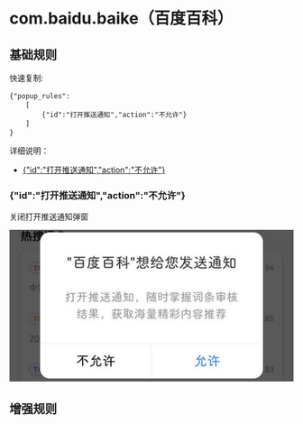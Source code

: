 # com.baidu.baike（百度百科）

## 基础规则

快速复制:
```
{"popup_rules":
    [
        {"id":"打开推送通知","action":"不允许"}
    ]
}
```
详细说明：
- [{"id":"打开推送通知","action":"不允许"}](#id打开推送通知action不允许)

### {"id":"打开推送通知","action":"不允许"}
关闭打开推送通知弹窗

![](./assets/打开推送通知弹窗.jpg)


## 增强规则
